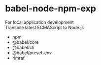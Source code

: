 # babel-node-npm-exp

For local application development<br/>
Transpile latest ECMAScript to Node.js<br/>

- npm
- @babel/core
- @babel/cli
- @babel/preset-env
- rimraf
